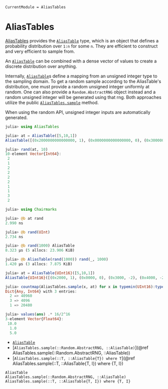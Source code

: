 ```@meta
CurrentModule = AliasTables
```

# AliasTables

[AliasTables](https://github.com/LilithHafner/AliasTables.jl) provides the
[`AliasTable`](@ref) type, which is an object that defines a probability distribution over
`1:n` for some `n`. They are efficient to construct and very efficient to sample from.

An [`AliasTable`](@ref) can be combined with a dense vector of values to create a discrete
distribution over anything.

Internally, [`AliasTable`](@ref)s define a mapping from an unsigned integer type to the
sampling domain. To get a random sample according to the AliasTable's distribution, one
must provide a random unsigned integer uniformly at random. One can also provide a
`Random.AbstractRNG` object instead and a random unsigned integer will be generated using
that rng. Both approaches utilize the public [`AliasTables.sample`](@ref) method.

When using the random API, unsigned integer inputs are automatically generated.

```julia
julia> using AliasTables

julia> at = AliasTable([5,10,1])
AliasTable([(0x2000000000000000, 1), (0x0000000000000000, 0), (0x3000000000000000, -2), (0x4000000000000000, -2)])

julia> rand(at, 10)
10-element Vector{Int64}:
 2
 1
 2
 2
 2
 2
 1
 1
 3
 2

julia> using Chairmarks

julia> @b at rand
2.990 ns

julia> @b rand(UInt)
2.734 ns

julia> @b rand(1000) AliasTable
8.323 μs (5 allocs: 23.906 KiB)

julia> @b AliasTable(rand(1000)) rand(_, 1000)
1.420 μs (3 allocs: 7.875 KiB)

julia> at = AliasTable{UInt16}([5,10,1])
AliasTable{UInt16}([(0x2000, 1), (0x0000, 0), (0x3000, -2), (0x4000, -2)])

julia> countmap(AliasTables.sample(x, at) for x in typemin(UInt16):typemax(UInt16))
Dict{Any, Int64} with 3 entries:
  2 => 40960
  3 => 4096
  1 => 20480

julia> values(ans) .* 16/2^16
3-element Vector{Float64}:
 10.0
  1.0
  5.0
```

- [`AliasTable`](@ref)
- [`AliasTables.sample(::Random.AbstractRNG, ::AliasTable)`](@ref AliasTables.sample(::Random.AbstractRNG, ::AliasTable))
- [`AliasTables.sample(::T, ::AliasTable{T}) where T`](@ref AliasTables.sample(::T, ::AliasTable{T, I}) where {T, I})

```@docs
AliasTable
AliasTables.sample(::Random.AbstractRNG, ::AliasTable)
AliasTables.sample(::T, ::AliasTable{T, I}) where {T, I}
```
